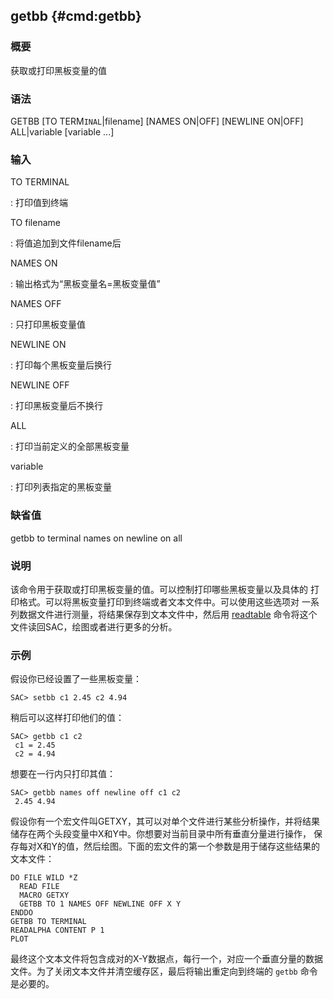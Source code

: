 ## getbb {#cmd:getbb}

### 概要

获取或打印黑板变量的值

### 语法

GETBB \[TO TERM`INAL`|filename\] \[NAMES ON|OFF\] \[NEWLINE ON|OFF\]
ALL|variable \[variable ...\]

### 输入

TO TERMINAL

:   打印值到终端

TO filename

:   将值追加到文件filename后

NAMES ON

:   输出格式为“黑板变量名=黑板变量值”

NAMES OFF

:   只打印黑板变量值

NEWLINE ON

:   打印每个黑板变量后换行

NEWLINE OFF

:   打印黑板变量后不换行

ALL

:   打印当前定义的全部黑板变量

variable

:   打印列表指定的黑板变量

### 缺省值

getbb to terminal names on newline on all

### 说明

该命令用于获取或打印黑板变量的值。可以控制打印哪些黑板变量以及具体的
打印格式。可以将黑板变量打印到终端或者文本文件中。可以使用这些选项对
一系列数据文件进行测量，将结果保存到文本文件中，然后用
[readtable](/commands/readtable.md)
命令将这个文件读回SAC，绘图或者进行更多的分析。

### 示例

假设你已经设置了一些黑板变量：

``` {.bash}
SAC> setbb c1 2.45 c2 4.94
```

稍后可以这样打印他们的值：

``` {.bash}
SAC> getbb c1 c2
 c1 = 2.45
 c2 = 4.94
```

想要在一行内只打印其值：

``` {.bash}
SAC> getbb names off newline off c1 c2
 2.45 4.94
```

假设你有一个宏文件叫GETXY，其可以对单个文件进行某些分析操作，并将结果
储存在两个头段变量中X和Y中。你想要对当前目录中所有垂直分量进行操作，
保存每对X和Y的值，然后绘图。下面的宏文件的第一个参数是用于储存这些结果的
文本文件：

``` {.bash}
DO FILE WILD *Z
  READ FILE
  MACRO GETXY
  GETBB TO 1 NAMES OFF NEWLINE OFF X Y
ENDDO
GETBB TO TERMINAL
READALPHA CONTENT P 1
PLOT
```

最终这个文本文件将包含成对的X-Y数据点，每行一个，对应一个垂直分量的数据
文件。为了关闭文本文件并清空缓存区，最后将输出重定向到终端的 `getbb`
命令是必要的。
